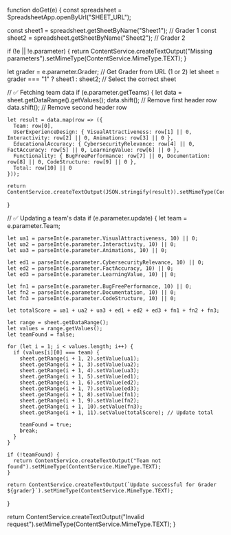 function doGet(e) {
  const spreadsheet = SpreadsheetApp.openByUrl("SHEET_URL");
  
  const sheet1 = spreadsheet.getSheetByName("Sheet1"); // Grader 1
  const sheet2 = spreadsheet.getSheetByName("Sheet2"); // Grader 2

  if (!e || !e.parameter) {
    return ContentService.createTextOutput("Missing parameters").setMimeType(ContentService.MimeType.TEXT);
  }

  let grader = e.parameter.Grader; // Get Grader from URL (1 or 2)
  let sheet = grader === "1" ? sheet1 : sheet2; // Select the correct sheet

  // ✅ Fetching team data
  if (e.parameter.getTeams) {
    let data = sheet.getDataRange().getValues();
    data.shift(); // Remove first header row
    data.shift(); // Remove second header row

    let result = data.map(row => ({
      Team: row[0],
      UserExperienceDesign: { VisualAttractiveness: row[1] || 0, Interactivity: row[2] || 0, Animations: row[3] || 0 },
      EducationalAccuracy: { CybersecurityRelevance: row[4] || 0, FactAccuracy: row[5] || 0, LearningValue: row[6] || 0 },
      Functionality: { BugFreePerformance: row[7] || 0, Documentation: row[8] || 0, CodeStructure: row[9] || 0 },
      Total: row[10] || 0
    }));

    return ContentService.createTextOutput(JSON.stringify(result)).setMimeType(ContentService.MimeType.JSON);
  }

  // ✅ Updating a team's data
  if (e.parameter.update) {
    let team = e.parameter.Team;

    let ua1 = parseInt(e.parameter.VisualAttractiveness, 10) || 0;
    let ua2 = parseInt(e.parameter.Interactivity, 10) || 0;
    let ua3 = parseInt(e.parameter.Animations, 10) || 0;

    let ed1 = parseInt(e.parameter.CybersecurityRelevance, 10) || 0;
    let ed2 = parseInt(e.parameter.FactAccuracy, 10) || 0;
    let ed3 = parseInt(e.parameter.LearningValue, 10) || 0;

    let fn1 = parseInt(e.parameter.BugFreePerformance, 10) || 0;
    let fn2 = parseInt(e.parameter.Documentation, 10) || 0;
    let fn3 = parseInt(e.parameter.CodeStructure, 10) || 0;

    let totalScore = ua1 + ua2 + ua3 + ed1 + ed2 + ed3 + fn1 + fn2 + fn3;

    let range = sheet.getDataRange();
    let values = range.getValues();
    let teamFound = false;

    for (let i = 1; i < values.length; i++) {
      if (values[i][0] === team) {
        sheet.getRange(i + 1, 2).setValue(ua1);
        sheet.getRange(i + 1, 3).setValue(ua2);
        sheet.getRange(i + 1, 4).setValue(ua3);
        sheet.getRange(i + 1, 5).setValue(ed1);
        sheet.getRange(i + 1, 6).setValue(ed2);
        sheet.getRange(i + 1, 7).setValue(ed3);
        sheet.getRange(i + 1, 8).setValue(fn1);
        sheet.getRange(i + 1, 9).setValue(fn2);
        sheet.getRange(i + 1, 10).setValue(fn3);
        sheet.getRange(i + 1, 11).setValue(totalScore); // Update total

        teamFound = true;
        break;
      }
    }

    if (!teamFound) {
      return ContentService.createTextOutput("Team not found").setMimeType(ContentService.MimeType.TEXT);
    }

    return ContentService.createTextOutput(`Update successful for Grader ${grader}`).setMimeType(ContentService.MimeType.TEXT);
  }

  return ContentService.createTextOutput("Invalid request").setMimeType(ContentService.MimeType.TEXT);
}
